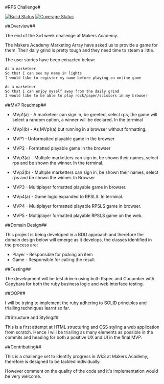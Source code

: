 #RPS Challenge#

[![Build Status](https://travis-ci.org/RBGeomaticsRob/rps-challenge.svg?branch=master)](https://travis-ci.org/RBGeomaticsRob/rps-challenge) [![Coverage Status](https://coveralls.io/repos/RBGeomaticsRob/rps-challenge/badge.svg?branch=master)](https://coveralls.io/r/RBGeomaticsRob/rps-challenge?branch=master)

##Overview##

The end of the 3rd week challenge at Makers Academy.

The Makers Academy Marketing Array have asked us to provide a game for them. Their daily grind is pretty tough and they need time to steam a little.

The user stories have been extracted below:

```sh
As a marketeer
So that I can see my name in lights
I would like to register my name before playing an online game

As a marketeer
So that I can enjoy myself away from the daily grind
I would like to be able to play rock/paper/scissors in my browser
```

##MVP Roadmap##

- MVp1(a) - A marketeer can sign in, be greeted, select rps, the game will select a random option, a winner will be declared. In the terminal

- MVp1(b) - As MVp1(a) but running in a browser without formatting.

- MVP1 - Unformatted playable game in the browser

- MVP2 - Formatted playable game in the browser

- MVp3(a) - Multiple marketters can sign in, be shown their names, select rps and be shown the winner. In the terminal.

- MVp3(b) - Multiple marketters can sign in, be shown their names, select rps and be shown the winner. In Browser

- MVP3 - Multiplayer formatted playable game in browser.

- MVp4(a) - Game logic expanded to RPSLS. In terminal.

- MVP4 - Multiplayer formatted playable RPSLS game in browser.

- MVP5 - Multiplayer formatted playable RPSLS game on the web.

##Domain Design##

This project is being developed in a BDD approach and therefore the domain design below will emerge as it develops, the classes identified in the process are:

- Player - Responsible for picking an item
- Game - Responsible for calling the result


##Testing##

The development will be test driven using both Rspec and Cucumber with Capybara for both the ruby business logic and web interface testing.

##OOP##

I will be trying to implement the ruby adhering to SOLID principles and trialling techniques learnt so far.

##Structure and Styling##

This is a first attempt at HTML structuring and CSS styling a web application from scratch. Hence I will be trialling as many elements as possible in the commits and heading for both a positive UX and UI in the final MVP.

##Contributing##

This is a challenge set to identify progress in Wk3 at Makers Academy, therefore is designed to be tackled individually.

However comment on the quality of the code and it's implementation would be very welcome.

